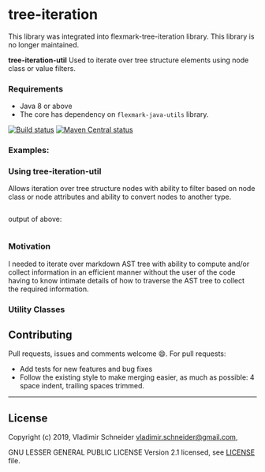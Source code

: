 tree-iteration
==============

This library was integrated into flexmark-tree-iteration library. This library is no longer maintained.

**tree-iteration-util** Used to iterate over tree structure elements using node class or value
filters.

### Requirements

* Java 8 or above
* The core has dependency on `flexmark-java-utils` library.

[![Build status](https://travis-ci.org/vsch/tree-iteration.svg?branch=master)](https://travis-ci.org/vsch/tree-iteration)
[![Maven Central status](https://img.shields.io/maven-central/v/com.vladsch.tree-iteration/tree-iteration.svg)](https://search.maven.org/search?q=g:com.vladsch.tree-iteration)

### Examples:

### Using tree-iteration-util

Allows iteration over tree structure nodes with ability to filter based on node class or node
attributes and ability to convert nodes to another type.

```java

```

output of above:

```text

```

### Motivation

I needed to iterate over markdown AST tree with ability to compute and/or collect information in
an efficient manner without the user of the code having to know intimate details of how to
traverse the AST tree to collect the required information.

### Utility Classes


Contributing
------------

Pull requests, issues and comments welcome :smile:. For pull requests:

* Add tests for new features and bug fixes
* Follow the existing style to make merging easier, as much as possible: 4 space indent,
  trailing spaces trimmed.

* * *

License
-------

Copyright (c) 2019, Vladimir Schneider <vladimir.schneider@gmail.com>,

GNU LESSER GENERAL PUBLIC LICENSE Version 2.1 licensed, see [LICENSE] file.

[LICENSE]: LICENSE
[All about me]: https://vladsch.com/about
[Android Studio]: https://developer.android.com/sdk/installing/studio.html
[GitHub Issues page]: https://github.com/vsch/tree-iteration/issues
[Markdown Navigator]: http://vladsch.com/product/markdown-navigator
[Maven Central status]: https://img.shields.io/maven-central/v/com.vladsch.tree-iteration/tree-iteration.svg
[Mia: Missing In Actions]: https://plugins.jetbrains.com/idea/plugin/9257-missing-in-actions
[MultiMarkdown]: https://fletcherpenney.net/multimarkdown/
[Semantic Versioning]: https://semver.org/
[tree-iteration]: https://github.com/vsch/tree-iteration
[tree-iteration on Maven]: https://search.maven.org/#search%7Cga%7C1%7Cg%3A%22com.vladsch.tree-iteration%22
[tree-iteration wiki]: https://github.com/vsch/tree-iteration/wiki

